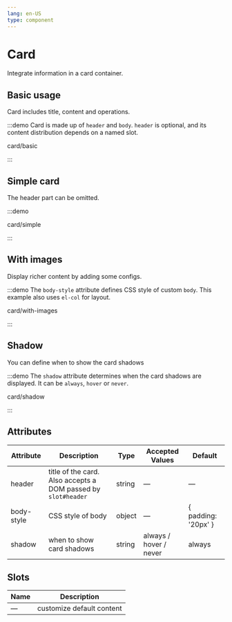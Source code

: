 ```yaml
---
lang: en-US
type: component
---
```


# Card

Integrate information in a card container.

## Basic usage

Card includes title, content and operations.

:::demo Card is made up of `header` and `body`. `header` is optional, and its content distribution depends on a named slot.

card/basic

:::

## Simple card

The header part can be omitted.

:::demo

card/simple

:::

## With images

Display richer content by adding some configs.

:::demo The `body-style` attribute defines CSS style of custom `body`. This example also uses `el-col` for layout.

card/with-images

:::

## Shadow

You can define when to show the card shadows

:::demo The `shadow` attribute determines when the card shadows are displayed. It can be `always`, `hover` or `never`.

card/shadow

:::

## Attributes

| Attribute  | Description                                                   | Type   | Accepted Values        | Default             |
| ---------- | ------------------------------------------------------------- | ------ | ---------------------- | ------------------- |
| header     | title of the card. Also accepts a DOM passed by `slot#header` | string | —                      | —                   |
| body-style | CSS style of body                                             | object | —                      | { padding: '20px' } |
| shadow     | when to show card shadows                                     | string | always / hover / never | always              |

## Slots

| Name | Description               |
| ---- | ------------------------- |
| —    | customize default content |
